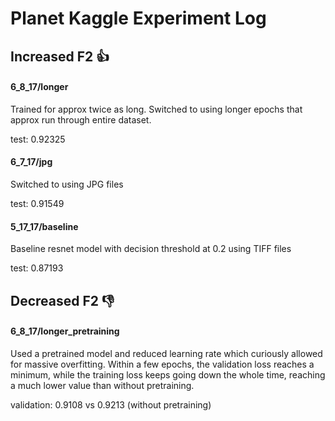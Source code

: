 # Planet Kaggle Experiment Log

## Increased F2 👍

####  6_8_17/longer
Trained for approx twice as long. Switched to using longer epochs that approx run through entire dataset.

test: 0.92325

#### 6_7_17/jpg
Switched to using JPG files

test: 0.91549

#### 5_17_17/baseline
Baseline resnet model with decision threshold at 0.2 using TIFF files

test: 0.87193

## Decreased F2 👎

#### 6_8_17/longer_pretraining
Used a pretrained model and reduced learning rate which curiously allowed for massive overfitting. Within a few epochs, the validation loss reaches a minimum, while the training loss keeps going down the whole time, reaching a much lower value than without pretraining.

validation: 0.9108 vs 0.9213 (without pretraining)
